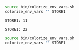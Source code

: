 ```bash :show_vars
source bin/colorize_env_vars.sh
colorize_env_vars '' STORE1
```

```vars :vars1
STORE1: 11
```

```vars :vars2 +show_vars
STORE1: 22
```

```bash :show_vars_v1 +vars1
source bin/colorize_env_vars.sh
colorize_env_vars '' STORE1
```
